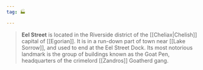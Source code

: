 ```yaml
---
tag: 🏭

---
```

> **Eel Street** is located in the Riverside district of the [[Cheliax|Chelish]] capital of [[Egorian]]. It is in a run-down part of town near [[Lake Sorrow]], and used to end at the Eel Street Dock. Its most notorious landmark is the group of buildings known as the Goat Pen, headquarters of the crimelord [[Zandros]] Goatherd gang.








